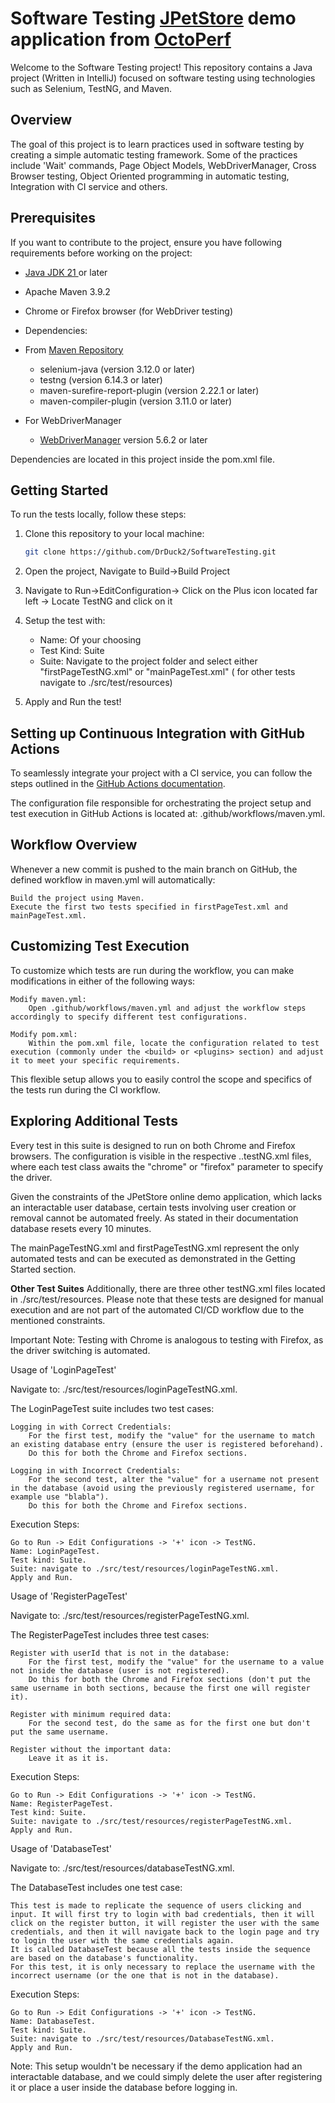# Software Testing [JPetStore](https://petstore.octoperf.com/actions/Catalog.action) demo application from [OctoPerf](https://octoperf.com/)

Welcome to the Software Testing project! This repository contains a Java project (Written in IntelliJ) focused on software testing using technologies such as Selenium, TestNG, and Maven.

## Overview

The goal of this project is to learn practices used in software testing by creating a simple automatic testing framework. Some of the practices include 'Wait' commands, Page Object Models, WebDriverManager, Cross Browser testing, Object Oriented programming in automatic testing, Integration with CI service and others.

## Prerequisites

If you want to contribute to the project, ensure you have following requirements before working on the project:

- [Java JDK 21 ](https://www.oracle.com/java/technologies/downloads/#java8)or later
- Apache Maven 3.9.2
- Chrome or Firefox browser (for WebDriver testing)

- Dependencies:
- From [Maven Repository](https://mvnrepository.com/)
  -  selenium-java (version 3.12.0 or later)
  -  testng (version 6.14.3 or later)
  -  maven-surefire-report-plugin (version 2.22.1 or later)
  -  maven-compiler-plugin (version 3.11.0 or later)

- For WebDriverManager
  - [WebDriverManager](https://github.com/bonigarcia/webdrivermanager) version 5.6.2 or later 

Dependencies are located in this project inside the pom.xml file.

## Getting Started

To run the tests locally, follow these steps:

1. Clone this repository to your local machine:

   ```bash
   git clone https://github.com/DrDuck2/SoftwareTesting.git

2. Open the project, Navigate to Build->Build Project
3. Navigate to Run->EditConfiguration-> Click on the Plus icon located far left -> Locate TestNG and click on it
4. Setup the test with:
   - Name: Of your choosing
   - Test Kind: Suite
   - Suite: Navigate to the project folder and select either "firstPageTestNG.xml" or "mainPageTest.xml" ( for other tests navigate to ./src/test/resources)
5. Apply and Run the test!


## Setting up Continuous Integration with GitHub Actions

To seamlessly integrate your project with a CI service, you can follow the steps outlined in the [GitHub Actions documentation](https://docs.github.com/en/actions/automating-builds-and-tests/building-and-testing-java-with-maven).

The configuration file responsible for orchestrating the project setup and test execution in GitHub Actions is located at: .github/workflows/maven.yml.

## Workflow Overview

Whenever a new commit is pushed to the main branch on GitHub, the defined workflow in maven.yml will automatically:

    Build the project using Maven.
    Execute the first two tests specified in firstPageTest.xml and mainPageTest.xml.

## Customizing Test Execution

To customize which tests are run during the workflow, you can make modifications in either of the following ways:

    Modify maven.yml:
        Open .github/workflows/maven.yml and adjust the workflow steps accordingly to specify different test configurations.

    Modify pom.xml:
        Within the pom.xml file, locate the configuration related to test execution (commonly under the <build> or <plugins> section) and adjust it to meet your specific requirements.

This flexible setup allows you to easily control the scope and specifics of the tests run during the CI workflow.

## Exploring Additional Tests

Every test in this suite is designed to run on both Chrome and Firefox browsers. The configuration is visible in the respective ..testNG.xml files, where each test class awaits the "chrome" or "firefox" parameter to specify the driver.

Given the constraints of the JPetStore online demo application, which lacks an interactable user database, certain tests involving user creation or removal cannot be automated freely. As stated in their documentation database resets every 10 minutes.

The mainPageTestNG.xml and firstPageTestNG.xml represent the only automated tests and can be executed as demonstrated in the Getting Started section.

**Other Test Suites**
Additionally, there are three other testNG.xml files located in ./src/test/resources. Please note that these tests are designed for manual execution and are not part of the automated CI/CD workflow due to the mentioned constraints.

Important Note: Testing with Chrome is analogous to testing with Firefox, as the driver switching is automated.

Usage of 'LoginPageTest'

Navigate to: ./src/test/resources/loginPageTestNG.xml.

The LoginPageTest suite includes two test cases:

    Logging in with Correct Credentials:
        For the first test, modify the "value" for the username to match an existing database entry (ensure the user is registered beforehand).
        Do this for both the Chrome and Firefox sections.

    Logging in with Incorrect Credentials:
        For the second test, alter the "value" for a username not present in the database (avoid using the previously registered username, for example use "blabla").
        Do this for both the Chrome and Firefox sections.

Execution Steps:

    Go to Run -> Edit Configurations -> '+' icon -> TestNG.
    Name: LoginPageTest.
    Test kind: Suite.
    Suite: navigate to ./src/test/resources/loginPageTestNG.xml.
    Apply and Run.

Usage of 'RegisterPageTest'

Navigate to: ./src/test/resources/registerPageTestNG.xml.

The RegisterPageTest includes three test cases:

    Register with userId that is not in the database:
        For the first test, modify the "value" for the username to a value not inside the database (user is not registered).
        Do this for both the Chrome and Firefox sections (don't put the same username in both sections, because the first one will register it).

    Register with minimum required data:
        For the second test, do the same as for the first one but don't put the same username.

    Register without the important data:
        Leave it as it is.

Execution Steps:

    Go to Run -> Edit Configurations -> '+' icon -> TestNG.
    Name: RegisterPageTest.
    Test kind: Suite.
    Suite: navigate to ./src/test/resources/registerPageTestNG.xml.
    Apply and Run.

Usage of 'DatabaseTest'

Navigate to: ./src/test/resources/databaseTestNG.xml.

The DatabaseTest includes one test case:

    This test is made to replicate the sequence of users clicking and input. It will first try to login with bad credentials, then it will click on the register button, it will register the user with the same credentials, and then it will navigate back to the login page and try to login the user with the same credentials again.
    It is called DatabaseTest because all the tests inside the sequence are based on the database's functionality.
    For this test, it is only necessary to replace the username with the incorrect username (or the one that is not in the database).

Execution Steps:

    Go to Run -> Edit Configurations -> '+' icon -> TestNG.
    Name: DatabaseTest.
    Test kind: Suite.
    Suite: navigate to ./src/test/resources/DatabaseTestNG.xml.
    Apply and Run.

Note: This setup wouldn't be necessary if the demo application had an interactable database, and we could simply delete the user after registering it or place a user inside the database before logging in.
    
  
